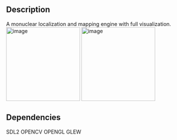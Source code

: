## Description
A monuclear localization and mapping engine with full visualization.
<img src="https://github.com/axie2335/monuclear_slam/assets/107224274/626acd86-d15a-43b1-98c5-df6fd79e42fd" alt="image" width="200">
<img src="https://github.com/axie2335/monuclear_slam/assets/107224274/906a2e91-d6c6-469a-8acc-fc01699b1be4" alt="image" width="200">


## Dependencies
SDL2
OPENCV
OPENGL
GLEW
